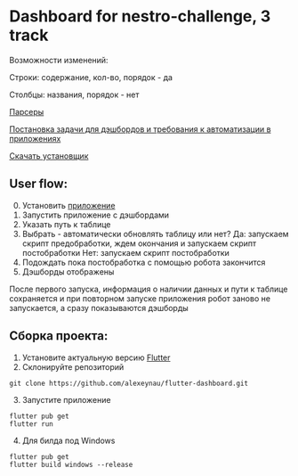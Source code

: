# Dashboard for nestro-challenge, 3 track

Возможности изменений:

Строки: содержание, кол-во, порядок - да 

Столбцы: названия, порядок - нет

[Парсеры](https://github.com/Manuspect/nestro-challenge-3)

[Постановка задачи для дэшбордов и требования к автоматизации в приложениях](https://autumn-athlete-fea.notion.site/b0f7889d5f774bfea0f683e0ef71b654?pvs=4)

[Скачать установщик](https://github.com/alexeynau/flutter-dashboard/releases/tag/v0.0.3)
## User flow:
0) Установить [приложение](https://github.com/alexeynau/flutter-dashboard/releases/tag/v0.0.3)
1) Запустить приложение с дэшбордами
2) Указать путь к таблице
3) Выбрать - автоматически обновлять таблицу или нет?
Да: запускаем скрипт предобработки, ждем окончания и запускаем скрипт постобработки 
Нет: запускаем скрипт постобработки
4) Подождать пока постобработка с помощью робота закончится
5) Дэшборды отображены

После первого запуска, информация о наличии данных и пути к таблице сохраняется и при повторном запуске приложения робот заново не запускается, а сразу показываются дэшборды


## Сборка проекта:
1) Установите актуальную версию [Flutter](https://docs.flutter.dev/get-started/install)
2) Склонируйте репозиторий
```shell
git clone https://github.com/alexeynau/flutter-dashboard.git
```
3) Запустите приложение
```shell
flutter pub get
flutter run
```
4) Для билда под Windows
```shell
flutter pub get
flutter build windows --release
```

